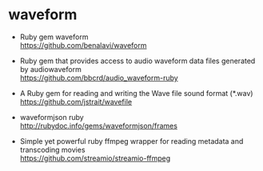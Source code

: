 waveform
========
- Ruby gem waveform<br>
https://github.com/benalavi/waveform

- Ruby gem that provides access to audio waveform data files generated by audiowaveform <br>
https://github.com/bbcrd/audio_waveform-ruby


- A Ruby gem for reading and writing the Wave file sound format (*.wav)<br>
https://github.com/jstrait/wavefile

- waveformjson ruby<br>
http://rubydoc.info/gems/waveformjson/frames

- Simple yet powerful ruby ffmpeg wrapper for reading metadata and transcoding movies<br>
https://github.com/streamio/streamio-ffmpeg
